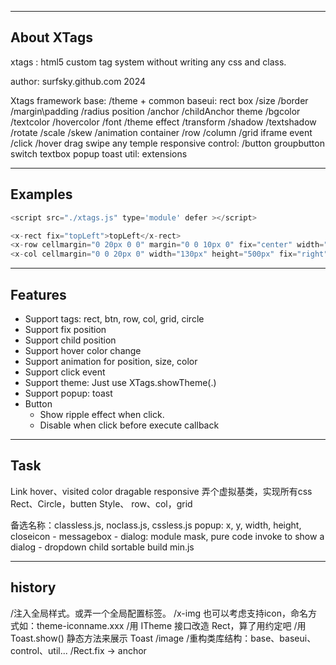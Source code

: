 -----------------------------------------------------
About XTags
-----------------------------------------------------
xtags : html5 custom tag system without writing any css and class.

author: surfsky.github.com 2024

Xtags framework
    base: 
        /theme + common
    baseui: 
        rect
            box
                /size
                /border
                /margin\padding
                /radius
            position
                /anchor
                /childAnchor
            theme
                /bgcolor
                /textcolor
                /hovercolor
                /font
                /theme
            effect
                /transform
                /shadow
                /textshadow
                /rotate
                /scale
                /skew
                /animation
        container
            /row
            /column
            /grid
            iframe
        event
            /click
            /hover
            drag
            swipe
            any
        temple
        responsive
    control:
        /button
        groupbutton
        switch
        textbox
        popup
        toast
    util:
        extensions



-----------------------------------------------------
Examples
-----------------------------------------------------
``` js
<script src="./xtags.js" type='module' defer ></script>

<x-rect fix="topLeft">topLeft</x-rect>
<x-row cellmargin="0 20px 0 0" margin="0 0 10px 0" fix="center" width="430px">
<x-col cellmargin="0 0 20px 0" width="130px" height="500px" fix="right">
```

-----------------------------------------------------
Features
-----------------------------------------------------

- Support tags: rect, btn, row, col, grid, circle
- Support fix position
- Support child position
- Support hover color change
- Support animation for position, size, color
- Support click event
- Support theme: Just use XTags.showTheme(.)
- Support popup: toast
- Button
    - Show ripple effect when click.
    - Disable when click before execute callback


-----------------------------------------------------
Task
-----------------------------------------------------
Link hover、visited color
dragable
responsive
弄个虚拟基类，实现所有css
    Rect、Circle，butten
    Style、
    row、col，grid

备选名称：classless.js, noclass.js, cssless.js
popup: x, y, width, height, closeicon
    - messagebox
    - dialog: module mask, pure code invoke to show a dialog
    - dropdown
child sortable
build min.js


-----------------------------------------------------
history
-----------------------------------------------------
/注入全局样式。或弄一个全局配置标签。
/x-img 也可以考虑支持icon，命名方式如：theme-iconname.xxx
/用 ITheme 接口改造 Rect，算了用约定吧
/用 Toast.show() 静态方法来展示 Toast
/image
/重构类库结构：base、baseui、control、util...
/Rect.fix -> anchor

